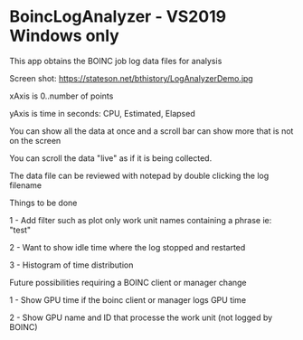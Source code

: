 # BoincLogAnalyzer - VS2019 Windows only
This app obtains the BOINC job log data files for analysis

Screen shot: https://stateson.net/bthistory/LogAnalyzerDemo.jpg

xAxis is 0..number of points

yAxis is time in seconds: CPU, Estimated, Elapsed

You can show all the data at once and a scroll bar can show more that is not on the screen

You can scroll the data "live" as if it is being collected.

The data file can be reviewed with notepad by double clicking the log filename

Things to be done

1 - Add filter such as plot only work unit names containing a phrase ie: "test"

2 - Want to show idle time where the log stopped and restarted

3 - Histogram of time distribution

Future possibilities requiring a BOINC client or manager change

1 - Show GPU time if the boinc client or manager logs GPU time

2 - Show GPU name and ID that processe the work unit (not logged by BOINC)
